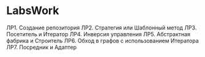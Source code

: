 # LabsWork
 ЛР1. Создание репозитория
 ЛР2. Стратегия или Шаблонный метод
 ЛР3. Посетитель и Итератор
 ЛР4. Инверсия управления
 ЛР5. Абстрактная фабрика и Строитель
 ЛР6. Обход в графов с использованием Итератора
 ЛР7. Посредник и Адаптер
